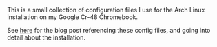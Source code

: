 This is a small collection of configuration files I use for the Arch Linux
installation on my Google Cr-48 Chromebook.

See
[here](https://dansalva.to/resurrecting-a-prototype-chromebook-with-arch-linux/)
for the blog post referencing these config files, and going into detail about
the installation.

